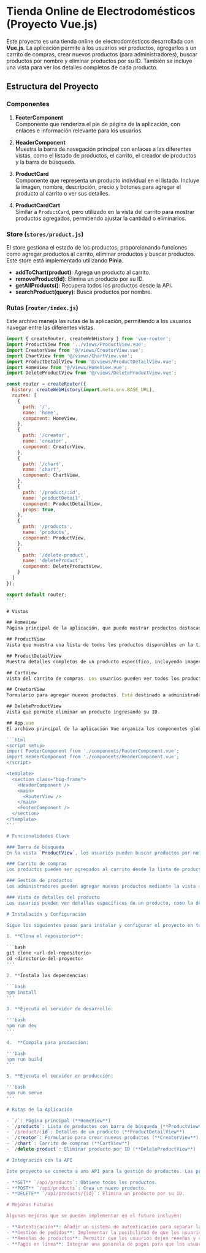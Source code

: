 # Tienda Online de Electrodomésticos (Proyecto Vue.js)

Este proyecto es una tienda online de electrodomésticos desarrollada con **Vue.js**. La aplicación permite a los usuarios ver productos, agregarlos a un carrito de compras, crear nuevos productos (para administradores), buscar productos por nombre y eliminar productos por su ID. También se incluye una vista para ver los detalles completos de cada producto.

## Estructura del Proyecto

### Componentes

1. **FooterComponent**  
   Componente que renderiza el pie de página de la aplicación, con enlaces e información relevante para los usuarios.

2. **HeaderComponent**  
   Muestra la barra de navegación principal con enlaces a las diferentes vistas, como el listado de productos, el carrito, el creador de productos y la barra de búsqueda.

3. **ProductCard**  
   Componente que representa un producto individual en el listado. Incluye la imagen, nombre, descripción, precio y botones para agregar el producto al carrito o ver sus detalles.

4. **ProductCardCart**  
   Similar a `ProductCard`, pero utilizado en la vista del carrito para mostrar productos agregados, permitiendo ajustar la cantidad o eliminarlos.

### Store (`stores/product.js`)

El store gestiona el estado de los productos, proporcionando funciones como agregar productos al carrito, eliminar productos y buscar productos. Este store está implementado utilizando **Pinia**.

- **addToChart(product)**: Agrega un producto al carrito.
- **removeProduct(id)**: Elimina un producto por su ID.
- **getAllProducts()**: Recupera todos los productos desde la API.
- **searchProduct(query)**: Busca productos por nombre.

### Rutas (`router/index.js`)

Este archivo maneja las rutas de la aplicación, permitiendo a los usuarios navegar entre las diferentes vistas.

```javascript
import { createRouter, createWebHistory } from 'vue-router';
import ProductView from '../views/ProductView.vue';
import CreatorView from '@/views/CreatorView.vue';
import ChartView from '@/views/ChartView.vue';
import ProductDetailView from '@/views/ProductDetailView.vue';
import HomeView from '@/views/HomeView.vue';
import DeleteProductView from '@/views/DeleteProductView.vue';

const router = createRouter({
  history: createWebHistory(import.meta.env.BASE_URL),
  routes: [
    {
      path: '/',
      name: 'home',
      component: HomeView,
    },
    {
      path: '/creator',
      name: 'creator',
      component: CreatorView,
    },
    {
      path: '/chart',
      name: 'chart',
      component: ChartView,
    },
    {
      path: '/product/:id',
      name: 'productDetail',
      component: ProductDetailView,
      props: true,
    },
    {
      path: '/products',
      name: 'products',
      component: ProductView,
    },
    {
      path: '/delete-product',
      name: 'deleteProduct',
      component: DeleteProductView,
    }
  ]
});

export default router;
'''

# Vistas

## HomeView
Página principal de la aplicación, que puede mostrar productos destacados o información relevante de la tienda.

## ProductView
Vista que muestra una lista de todos los productos disponibles en la tienda, con una barra de búsqueda para filtrar productos por nombre.

## ProductDetailView
Muestra detalles completos de un producto específico, incluyendo imagen, descripción, precio, cantidad en stock y más.

## CartView
Vista del carrito de compras. Los usuarios pueden ver todos los productos agregados, ajustar cantidades y eliminar productos del carrito.

## CreatorView
Formulario para agregar nuevos productos. Está destinado a administradores o usuarios con permisos especiales para la gestión de inventario.

## DeleteProductView
Vista que permite eliminar un producto ingresando su ID.

## App.vue
El archivo principal de la aplicación Vue organiza los componentes globales y gestiona el enrutamiento con el `<router-view>`. Este archivo integra el encabezado, pie de página y el contenido principal.

```html
<script setup>
import FooterComponent from './components/FooterComponent.vue';
import HeaderComponent from './components/HeaderComponent.vue';
</script>

<template>
  <section class="big-frame">
    <HeaderComponent />
    <main>
      <RouterView />
    </main>
    <FooterComponent />
  </section>
</template>
'''

# Funcionalidades Clave

### Barra de búsqueda
En la vista `ProductView`, los usuarios pueden buscar productos por nombre utilizando un campo de entrada. La búsqueda se actualiza en tiempo real, mostrando productos que coincidan con el criterio de búsqueda.

### Carrito de compras
Los productos pueden ser agregados al carrito desde la lista de productos o desde la página de detalles del producto. En la vista del carrito, los usuarios pueden ver los productos agregados, ajustar cantidades y eliminar productos del carrito.

### Gestión de productos
Los administradores pueden agregar nuevos productos mediante la vista de creación (`CreatorView`) o eliminarlos ingresando el ID en la vista de eliminación (`DeleteProductView`).

### Vista de detalles del producto
Los usuarios pueden ver detalles específicos de un producto, como la descripción, precio y stock disponible, navegando a la página de detalles desde el listado de productos.

# Instalación y Configuración

Sigue los siguientes pasos para instalar y configurar el proyecto en tu entorno local:

1. **Clona el repositorio**:

```bash
git clone <url-del-repositorio>
cd <directorio-del-proyecto>
'''

2. **Instala las dependencias:

```bash
npm install
'''

3. **Ejecuta el servidor de desarrollo:

'''bash
npm run dev
'''

4.  **Compila para producción:

'''bash
npm run build
'''

5. **Ejecuta el servidor en producción:

'''bash
npm run serve
'''

# Rutas de la Aplicación

- `/`: Página principal (**HomeView**)
- `/products`: Lista de productos con barra de búsqueda (**ProductView**)
- `/product/:id`: Detalles de un producto (**ProductDetailView**)
- `/creator`: Formulario para crear nuevos productos (**CreatorView**)
- `/chart`: Carrito de compras (**CartView**)
- `/delete-product`: Eliminar producto por ID (**DeleteProductView**)

# Integración con la API

Este proyecto se conecta a una API para la gestión de productos. Las principales rutas de la API son:

- **GET** `/api/products`: Obtiene todos los productos.
- **POST** `/api/products`: Crea un nuevo producto.
- **DELETE** `/api/products/{id}`: Elimina un producto por su ID.

# Mejoras Futuras

Algunas mejoras que se pueden implementar en el futuro incluyen:

- **Autenticación**: Añadir un sistema de autenticación para separar las funcionalidades entre usuarios comunes y administradores.
- **Gestión de pedidos**: Implementar la posibilidad de que los usuarios realicen pedidos y puedan hacer seguimiento a los mismos.
- **Reseñas de productos**: Permitir que los usuarios dejen reseñas y calificaciones sobre los productos.
- **Pagos en línea**: Integrar una pasarela de pagos para que los usuarios puedan realizar compras directamente desde la tienda.

